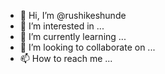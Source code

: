 - 👋 Hi, I’m @rushikeshunde
- 👀 I’m interested in ...
- 🌱 I’m currently learning ...
- 💞️ I’m looking to collaborate on ...
- 📫 How to reach me ...

<!---
rushikeshunde/rushikeshunde is a ✨ special ✨ repository because its `README.md` (this file) appears on your GitHub profile.
You can click the Preview link to take a look at your changes.
--->

